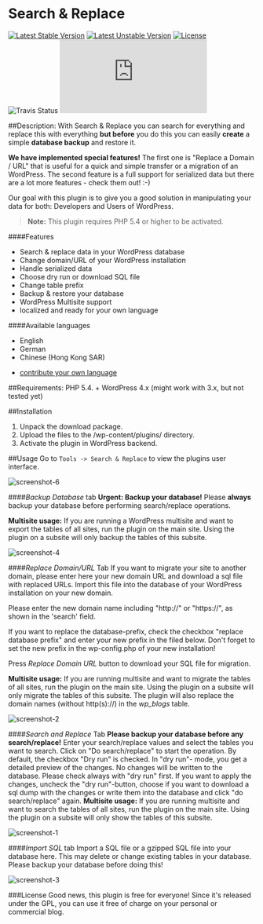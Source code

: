 # Search & Replace
[![Latest Stable Version](https://poser.pugx.org/inpsyde/search-and-replace/v/stable)](https://packagist.org/packages/inpsyde/search-and-replace) [![Latest Unstable Version](https://poser.pugx.org/inpsyde/search-and-replace/v/unstable)](https://packagist.org/packages/inpsyde/search-and-replace) [![License](https://poser.pugx.org/inpsyde/search-and-replace/license)](https://packagist.org/packages/inpsyde/search-and-replace) ![Travis Status](https://travis-ci.org/inpsyde/search-and-replace.svg)
[![Download stats on WordPress.org](http://www.rene-reimann.de/wporg-downloads-poser-badge.php?plugin-slug=search-and-replace)](https://wordpress.org/plugins/search-and-replace/stats/)



##Description:
With Search & Replace you can search for everything and replace this with everything **but before** you do this you can easily **create** a simple **database backup** and restore it.

**We have implemented special features!** 
The first one is "Replace a Domain / URL" that is useful for a quick and simple transfer or a migration of an WordPress. 
The second feature is a full support for serialized data but there are a lot more features - check them out! :-)

Our goal with this plugin is to give you a good solution in manipulating your data for both: Developers and Users of WordPress.

> **Note:** This plugin requires PHP 5.4 or higher to be activated.

####Features
- Search & replace data in your WordPress database
- Change domain/URL of your WordPress installation
- Handle serialized data
- Choose dry run or download SQL file
- Change table prefix
- Backup & restore your database
- WordPress Multisite support
- localized and ready for your own language

####Available languages
- English
- German
- Chinese (Hong Kong SAR)
+ [contribute your own language](https://translate.wordpress.org/projects/wp-plugins/search-and-replace)

##Requirements:
PHP 5.4. +
WordPress 4.x (might work with 3.x, but not tested yet)

##Installation
1. Unpack the download package.
2. Upload the files to the /wp-content/plugins/ directory.
3. Activate the plugin in WordPress backend.

##Usage
Go to `Tools -> Search & Replace` to view the plugins user interface.

![screenshot-6](https://raw.githubusercontent.com/inpsyde/search-and-replace/master/assets/wporg/screenshot-6.png)

####*Backup Database* tab
**Urgent: Backup your database!**
Please **always** backup your database before performing search/replace operations.

**Multisite usage:**
If you are running a WordPress multisite and want to export the tables of all sites, run the plugin on the main site. Using the plugin on a subsite will only backup the tables of this subsite.

![screenshot-4](https://raw.githubusercontent.com/inpsyde/search-and-replace/master/assets/wporg/screenshot-4.png)

####*Replace Domain/URL* Tab
If you want to migrate your site to another domain, please enter here your new domain URL and download a sql file with replaced URLs. Import this file into the database of your WordPress installation on your new domain.

Please enter the new domain name including "http://" or "https://", as shown in the 'search' field.

If you want to replace the database-prefix, check the checkbox "replace database prefix" and enter your new prefix in the filed below. Don't forget to set the new prefix in the wp-config.php of your new installation!

Press *Replace Domain URL* button to download your SQL file for migration.

**Multisite usage:**
If you are running multisite and want to migrate the tables of all sites, run the plugin on the main site. Using the plugin on a subsite will only migrate the tables of this subsite. The plugin will also replace the domain names (without http(s)://) in the *wp_blogs* table.

![screenshot-2](https://raw.githubusercontent.com/inpsyde/search-and-replace/master/assets/wporg/screenshot-2.png)

####*Search and Replace* Tab
**Please backup your database before any search/replace!**
Enter your search/replace values and select the tables you want to search. Click on "Do search/replace" to start the operation.
By default, the checkbox "Dry run" is checked. In "dry run"- mode, you get a detailed preview of the changes. No changes will be written to the database. Please check always with "dry run" first.
If you want to apply the changes, uncheck the "dry run"-button, choose if you want to download a sql dump with the changes or write them into the database and click "do search/replace" again.
**Multisite usage:**
If you are running multisite and want to search the tables of all sites, run the plugin on the main site. Using the plugin on a subsite will only show the tables of this subsite.

![screenshot-1](https://raw.githubusercontent.com/inpsyde/search-and-replace/master/assets/wporg/screenshot-1.png)

####*Import SQL* tab
Import a SQL file or a gzipped SQL file into your database here. This may delete or change existing tables in your database. Please backup your database before doing this!

![screenshot-3](https://raw.githubusercontent.com/inpsyde/search-and-replace/master/assets/wporg/screenshot-3.png)

###License
Good news, this plugin is free for everyone! Since it's released under the GPL, you can use it free of charge on your personal or commercial blog.
